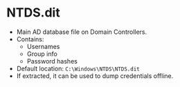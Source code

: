 # NTDS.dit

* Main AD database file on Domain Controllers.
* Contains:
  * Usernames
  * Group info
  * Password hashes
* Default location: `C:\Windows\NTDS\NTDS.dit`
* If extracted, it can be used to dump credentials offline.

